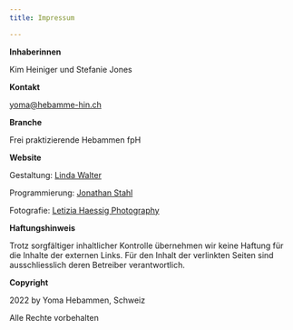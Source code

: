 ```yaml
---
title: Impressum

---
```

**Inhaberinnen**

Kim Heiniger und Stefanie Jones

**Kontakt**

yoma@hebamme-hin.ch

**Branche**

Frei praktizierende Hebammen fpH

**Website**

Gestaltung: [Linda Walter](linda4.walter@hispeed.ch "Linda Walter")

Programmierung: [Jonathan Stahl ](https://jonathanstahl.ch "https://jonathanstahl.ch")

Fotografie: [Letizia Haessig Photography](https://lety.ch "https://lety.ch")

**Haftungshinweis**

Trotz sorgfältiger inhaltlicher Kontrolle übernehmen wir keine Haftung für die Inhalte der externen Links. Für den Inhalt der verlinkten Seiten sind ausschliesslich deren Betreiber verantwortlich.

**Copyright**

2022 by Yoma Hebammen, Schweiz

Alle Rechte vorbehalten